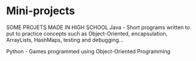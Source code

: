 # Mini-projects
SOME PROJETS MADE IN HIGH SCHOOL
Java - Short programs written to put to practice concepts such as Object-Oriented, encapsulation, ArrayLists, HashMaps, testing and debugging...

Python - Games programmed using Object-Oriented Programming
